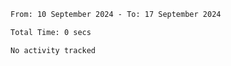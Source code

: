 <!--START_SECTION:waka-->

```txt
From: 10 September 2024 - To: 17 September 2024

Total Time: 0 secs

No activity tracked
```

<!--END_SECTION:waka-->